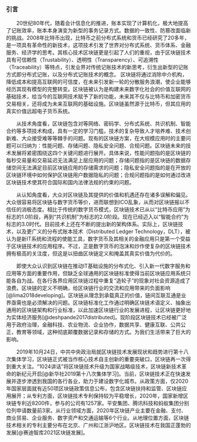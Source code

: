 
### 引言

&emsp;&emsp;20世纪80年代，随着会计信息化的推进，账本实现了计算机化，极大地提高了记账效率，账本本身演变为新型的事务记录方式。数据的一致性、防篡改面临新的挑战。2008年比特币出现，比特币之前分布式系统和货币已经研究了20多年，是一项具有革命性的新技术，这项技术引发了世界对分布式系统、货币体系、金融服务、经济学的思考。其核心技术区块链更是引起了人们的重视，由于区块链技术具有可信赖性（Trustability）、透明性（Transparency）、可追溯性（Traceability）等特点，引发业界对传统记账技术的新思考，衍生出新型的记账方式即分布式记账，以及分布式记账技术的概念。 区块链将通过消除中介机构，降低成本和提高互联网的可信度，在未来引发新一轮的分散服务浪潮，使企业能够经历其现有模型的完整转变。区块链被认为是构建未来数字化社会的价值互联网的基础技术，给当今的互联网技术赋予了新的功能，未来其不仅与比特币和加密货币交易相关，还将成为未来互联网的基础设施。区块链虽然源于比特币，但其应用的真实价值远超电子货币系统。

&emsp;&emsp;从技术角度看，区块链包含对等网络、密码学、分布式系统、共识机制、智能合约等多项技术构成，具有一定的学习门槛，技术的复杂导致人才培养难、技术创新难、大众接受难等等棘手的问题。现有的区块链方案，在大规模应用时的主要问题可以归纳为：性能问题、存储问题、隐私安全问题、合规问题。区块链未来的技术发展将紧密围绕这四个关键问题进行展开。具体来说，性能问题指的是区块链的每秒交易量和交易延迟无法满足上层应用的问题；存储问题指的是区块链的数据存储空间无法满足目前区块链应用的存储需求的问题；隐私安全问题指的是在开放的区块链环境中如何保护区块链用户数据隐私的问题；合规问题指的是如何通过改进区块链技术使其符合国际和国内法律法规的约束的问题。
 
&emsp;&emsp;从认知角度看，大众对区块链及其提供的价值和机遇还存在诸多误解和偏见。大众很容易将区块链与数字货币等价，进而联想到ICO乱象，从而对区块链报以不信任的消极态度。相比于传统的数字货币模式，区块链技术已从以“比特币应用”为标志的1.0阶段，再到“共识机制”为标志的2.0阶段。现在已经迈入以“智能合约”为标志的3.0时代。目前技术上还在不断的提出新的架构体系。实际上，区块链技术，以及更广义的分布式账本技术（Distributed Ledger Technology，DLT），被认为是新IT系统和流程的使能工具，数字货币及其相关的金融应用只是第一个受益于区块链技术的应用程序。不过，正是数字货币的泡沫和炒作使复杂的区块链技术拥有极高的关注度，但这是以扭曲区块链定义和掩盖其真实价值为代价的。

&emsp;&emsp;即使大众认识到区块链在推动IT基础设施的分布式化、引入新一代数字服务和应用等方面的重要作用，但缺乏全球通用的区块链标准使得当前区块链应用系统只能各自为战。在各行各界应用区块链过程中重复“造轮子”的现象对社会资源造成了浪费。区块链的定义不明确，给区块链行业的交流和应用带来的负面影响[@lima2018developing]。区块链从理念到承载真正的价值，链间互联互通是业界亟需也是必须解决的问题。区块链标准化工作通过明确区块链术语定义、抽象出通用的区块链架构和行业标准，以此加速区块链行业的发展进程，让区块链更好地为实体经济服务[@deshpande2017distributed]。现阶段区块链技术已经被广泛用于政府治理，金融科技、农业物流、企业协作，数据共享、健康互联、公共公正，教育等领域，这种彻底颠覆数据记录和存储的方式。为我们生活带来了巨大的影响。
 
&emsp;&emsp;2019年10月24日，中共中央政治局就区块链技术发展现状和趋势进行第十八次集体学习，区块链正式被当作核心技术自主创新的重要突破口，区块链再一次得到重大关注。“1024讲话”将区块链技术升级为国家战略级技术，区块链新技术革命的新纪元开启[@新华社2019第十八次集体学习]。当前，区块链技术正在快速发展并逐步渗透到我国的各行各业，助力于建设数字化城市。从政策方面，仅2020年国家层面就有近50项区块链政策信息公布，包含区块链扶持和监管、区块链应用展开；从专利方面，区块链技术专利保持较为平稳增长，2020年，国家新增区块链专利近8200件，参与的公司有1257家。平安集团、腾讯科技和蚂蚁集团分别位列申请数量前3家。从行业领域方面，2020年区块链产业主要在金融、支付、商业贸易、企业服务、数字资产和交通运输等6个行业。从地理位置方面，区块链技术相关的专利主要分布在北京、广州和江浙沪地区。区块链技术在我国正蓬勃的发展[@赛迪智库2021区块链发展]。
